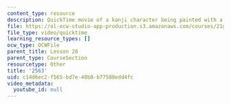 ```yaml
---
content_type: resource
description: QuickTime movie of a kanji character being painted with a brush.
file: https://ol-ocw-studio-app-production.s3.amazonaws.com/courses/21g-504-japanese-iv-spring-2009/c14d6ec2f565bd7e40b8b77588edd4fc_2563.mov
file_type: video/quicktime
learning_resource_types: []
ocw_type: OCWFile
parent_title: Lesson 20
parent_type: CourseSection
resourcetype: Other
title: '2563'
uid: c14d6ec2-f565-bd7e-40b8-b77588edd4fc
video_metadata:
  youtube_id: null
---
```


